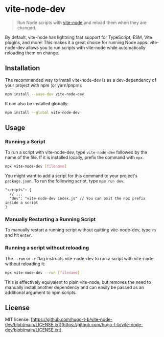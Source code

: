 # vite-node-dev

> Run Node scripts with [vite-node](https://www.npmjs.com/package/vite-node) and reload them when they are changed.

By default, vite-node has lightning fast support for TypeScript, ESM, Vite plugins, and more! This makes it a great choice for running Node apps. vite-node-dev allows you to run scripts with vite-node while automatically reloading them on change.

## Installation

The recommended way to install vite-node-dev is as a dev-dependency of your project with npm (or yarn/pnpm):

```bash
npm install --save-dev vite-node-dev
```

It can also be installed globally:

```bash
npm install --global vite-node-dev
```

## Usage

### Running a Script

To run a script with vite-node-dev, type `vite-node-dev` followed by the name of the file. If it is installed locally, prefix the command with `npx`.

```bash
npx vite-node-dev [filename]
```

You might want to add a script for this command to your project's `package.json`. To run the following script, type `npm run dev`.

```jsonc
"scripts": {
  // ...
  "dev": "vite-node-dev index.js" // You can omit the npx prefix inside a script
}
```

### Manually Restarting a Running Script

To manually restart a running script without quitting vite-node-dev, type `rs` and hit `enter`.

### Running a script without reloading

The `--run` or `-r` flag instructs vite-node-dev to run a script with vite-node without reloading it: 

```bash
npx vite-node-dev --run [filename]
```

This is effectively equivalent to plain vite-node, but removes the need to manually install another dependency and can easily be passed as an additional argument to npm scripts.

## License

MIT license: [https://github.com/hugo-t-b/vite-node-dev/blob/main/LICENSE.txt](https://github.com/hugo-t-b/vite-node-dev/blob/main/LICENSE.txt).
